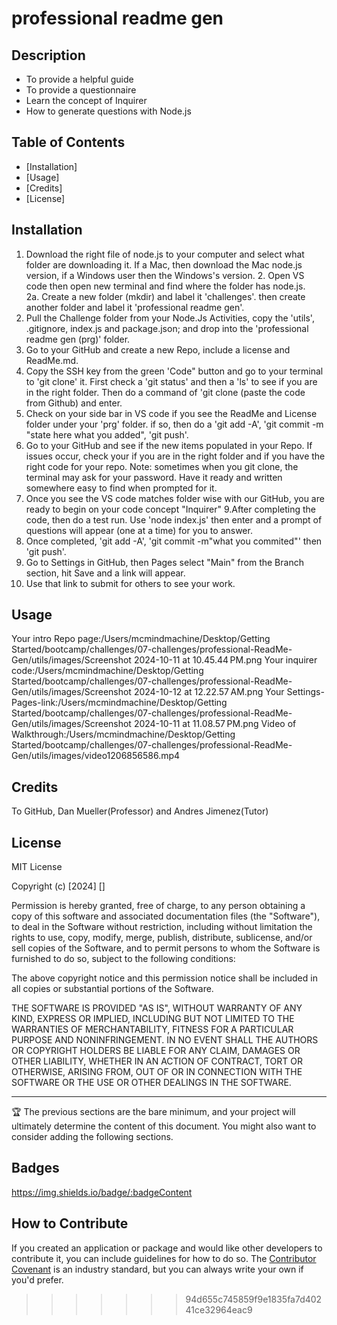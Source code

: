 
# professional readme gen

## Description


- To provide a helpful guide
- To provide a questionnaire
- Learn the concept of Inquirer
- How to generate questions with Node.js

## Table of Contents 
- [Installation]
- [Usage]
- [Credits]
- [License]
## Installation
1. Download the right file of node.js to your computer and select what folder are downloading it.  If a Mac, then download the Mac node.js version, if a Windows user then the Windows's version.  2. Open VS code then open new terminal and find where the folder has node.js.  
2a. Create a new folder (mkdir) and label it 'challenges'.  then create another folder and label  it 'professional readme gen'.  
3. Pull the Challenge folder from your Node.Js Activities, copy the 'utils', .gitignore, index.js and package.json; and drop into the 'professional readme gen (prg)' folder.
4. Go to your GitHub and create a new Repo, include a license and ReadMe.md.  
5. Copy the SSH key from the green 'Code" button and go to your terminal to 'git clone' it.  First check a 'git status' and then a 'ls' to see if you are in the right folder.  Then do a command of  'git clone (paste the code from Github) and enter.
6. Check on your side bar in VS code if you see the ReadMe and License folder under your 'prg' folder.  if so, then do a 'git add -A', 'git commit -m "state here what you added", 'git push'.
7. Go to your GitHub and see if the new items populated in your Repo. If issues occur, check your if you are in the right folder and if you have the right code for your repo.  Note: sometimes when you git clone, the terminal may ask for your password.  Have it ready and written somewhere easy to find when prompted for it.  
8. Once you see the VS code matches folder wise with our GitHub, you are ready to begin on your code concept "Inquirer"
9.After completing the code, then do a test run.  Use 'node index.js' then enter and a prompt of questions will appear (one at a time) for you to answer.
10. Once completed, 'git add -A', 'git commit -m"what you commited"' then 'git push'.
11. Go to Settings in GitHub, then Pages select "Main" from the Branch section, hit Save and a link will appear.
12. Use that link to submit for others to see your work.


## Usage

Your intro Repo page:/Users/mcmindmachine/Desktop/Getting Started/bootcamp/challenges/07-challenges/professional-ReadMe-Gen/utils/images/Screenshot 2024-10-11 at 10.45.44 PM.png
Your inquirer code:/Users/mcmindmachine/Desktop/Getting Started/bootcamp/challenges/07-challenges/professional-ReadMe-Gen/utils/images/Screenshot 2024-10-12 at 12.22.57 AM.png
Your Settings-Pages-link:/Users/mcmindmachine/Desktop/Getting Started/bootcamp/challenges/07-challenges/professional-ReadMe-Gen/utils/images/Screenshot 2024-10-11 at 11.08.57 PM.png
Video of Walkthrough:/Users/mcmindmachine/Desktop/Getting Started/bootcamp/challenges/07-challenges/professional-ReadMe-Gen/utils/images/video1206856586.mp4


## Credits

To GitHub, Dan Mueller(Professor) and  Andres Jimenez(Tutor)

## License

MIT License

Copyright (c) [2024] []

Permission is hereby granted, free of charge, to any person obtaining a copy
of this software and associated documentation files (the "Software"), to deal
in the Software without restriction, including without limitation the rights
to use, copy, modify, merge, publish, distribute, sublicense, and/or sell
copies of the Software, and to permit persons to whom the Software is
furnished to do so, subject to the following conditions:

The above copyright notice and this permission notice shall be included in all
copies or substantial portions of the Software.

THE SOFTWARE IS PROVIDED "AS IS", WITHOUT WARRANTY OF ANY KIND, EXPRESS OR
IMPLIED, INCLUDING BUT NOT LIMITED TO THE WARRANTIES OF MERCHANTABILITY,
FITNESS FOR A PARTICULAR PURPOSE AND NONINFRINGEMENT. IN NO EVENT SHALL THE
AUTHORS OR COPYRIGHT HOLDERS BE LIABLE FOR ANY CLAIM, DAMAGES OR OTHER
LIABILITY, WHETHER IN AN ACTION OF CONTRACT, TORT OR OTHERWISE, ARISING FROM,
OUT OF OR IN CONNECTION WITH THE SOFTWARE OR THE USE OR OTHER DEALINGS IN THE
SOFTWARE.

---

🏆 The previous sections are the bare minimum, and your project will ultimately determine the content of this document. You might also want to consider adding the following sections.

## Badges

https://img.shields.io/badge/:badgeContent


## How to Contribute

If you created an application or package and would like other developers to contribute it, you can include guidelines for how to do so. The [Contributor Covenant](https://www.contributor-covenant.org/) is an industry standard, but you can always write your own if you'd prefer.
>>>>>>> 94d655c745859f9e1835fa7d40241ce32964eac9

            
            

            
